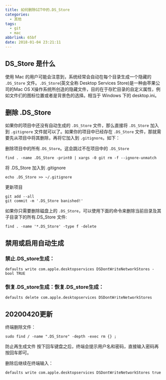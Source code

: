 ```yaml
---
title: 如何删除GIT中的.DS_Store
categories:
  - 其他
tags:
  - git
  - mac
abbrlink: 65bf
date: 2018-01-04 23:21:11
---
```


## DS_Store 是什么

使用 Mac 的用户可能会注意到，系统经常会自动在每个目录生成一个隐藏的 `.DS_Store` 文件。`.DS_Store`(英文全称 Desktop Services Store)是一种由苹果公司的Mac OS X操作系统所创造的隐藏文件，目的在于存贮目录的自定义属性，例如文件们的图标位置或者是背景色的选择。相当于 Windows 下的 desktop.ini。
 <!-- more -->
## 删除 .DS_Store

如果你的项目中还没有自动生成的 `.DS_Store` 文件，那么直接将 `.DS_Store` 加入到 `.gitignore` 文件就可以了。如果你的项目中已经存在 `.DS_Store` 文件，那就需要先从项目中将其删除，再将它加入到 `.gitignore`。如下：

删除项目中的所有`.DS_Store`。这会跳过不在项目中的 `.DS_Store`

```
find . -name .DS_Store -print0 | xargs -0 git rm -f --ignore-unmatch
```

将 .DS_Store 加入到 .gitignore

```
echo .DS_Store >> ~/.gitignore
```

更新项目

```
git add --all
git commit -m '.DS_Store banished!'
```

如果你只需要删除磁盘上的 `.DS_Store`，可以使用下面的命令来删除当前目录及其子目录下的所有.DS_Store 文件:

```
find . -name '*.DS_Store' -type f -delete
```

## 禁用或启用自动生成

### 禁止.DS_store生成：

```
defaults write com.apple.desktopservices DSDontWriteNetworkStores -bool TRUE
```

### 恢复.DS_store生成：恢复.DS_store生成：

```
defaults delete com.apple.desktopservices DSDontWriteNetworkStores
```

## 20200420更新

终端删除文件：

```
sudo find / -name ".DS_Store" -depth -exec rm {} ;
```
防止再生成文件
按下回车键盘之后，终端会提示用户名和密码，直接输入密码再按回车即可。

删除后继续在终端输入：

```
defaults write com.apple.desktopservices DSDontWriteNetworkStores true
```
